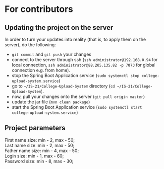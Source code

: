 # For contributors

## Updating the project on the server

In order to turn your updates into reality (that is, to apply them on the server), do the following:
- `git commit` and `git push` your changes
- connect to the server through ssh (`ssh administrator@192.168.0.94` for local connection, `ssh administrator@88.205.135.82 -p 7073` for global connection e.g. from home).
- stop the Spring Boot Application service (`sudo systemctl stop college-upload-system.service`)
- go to `~/IS-21/College-Upload-System` directory (`cd ~/IS-21/College-Upload-System`).
- now, pull your changes onto the server (`git pull origin master`)
- update the jar file (`mvn clean package`)
- start the Spring Boot Application service (`sudo systemctl start college-upload-system.service`)

## Project parameters

First name size: min - 2, max - 50;  
Last name size: min - 2, max - 50;  
Father name size: min - 4, max - 50;  
Login size: min - 1, max - 60;  
Password size: min - 8, max - 30;
